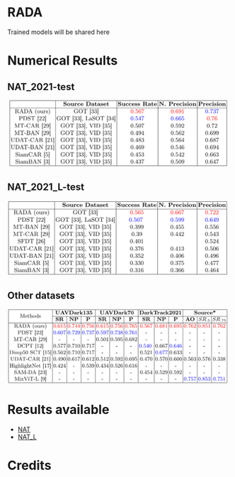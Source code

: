 # RADA

Trained models will be shared here 

# Numerical Results
## NAT_2021-test
<img src="table/tab1.png" width="500"/>

## NAT_2021_L-test
<img src="table/tab2.png" width="500"/>

## Other datasets
<img src="table/tab3.png" width="500"/>


# Results available
- [NAT](https://github.com/chouhan-avinash/RADA/blob/main/results/NAT.zip)
- [NAT_L](https://github.com/chouhan-avinash/RADA/blob/main/results/NAT_L.zip)


# Credits
